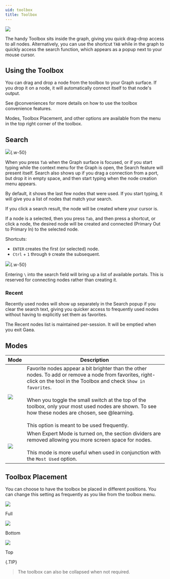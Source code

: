 ```yaml
---
uid: toolbox
title: Toolbox
---
```


<div class="row">
  <div class="col-lg-4">

![](/images/ui/toolbox-normal.png)

  </div>
  <div class="col-lg-8">

The handy Toolbox sits inside the graph, giving you quick drag-drop access to all nodes. Alternatively, you can use the shortcut `TAB` while in the graph to quickly access the search function, which appears as a popup next to your mouse cursor.

## Using the Toolbox

You can drag and drop a node from the toolbox to your Graph surface. If you drop it on a node, it will automatically connect itself to that node's output.

See @conveniences for more details on how to use the toolbox convenience features.

Modes, Toolbox Placement, and other options are available from the menu in the top right corner of the toolbox.

  </div>
</div>

## Search

![](/images/ui/search-nodes.png){.w-50}

When you press `Tab` when the Graph surface is focused, or if you start typing while the context menu for the Graph is open, the Search feature will present itself. Search also shows up if you drag a connection from a port, but drop it in empty space, and then start typing when the node creation menu appears.

By default, it shows the last few nodes that were used. If you start typing, it will give you a list of nodes that match your search.

If you click a search result, the node will be created where your cursor is.

If a node is a selected, then you press `Tab`, and then press a shortcut, or click a node, the desired node will be created and connected (Primary Out to Primary In) to the selected node.

Shortcuts:
- `ENTER` creates the first (or selected) node.
- `Ctrl` + `1` through `9` create the subsequent.

![](/images/ui/search-portals.png){.w-50}

Entering `\` into the search field will bring up a list of available portals. This is reserved for connecting nodes rather than creating it.

### Recent

Recently used nodes will show up separately in the Search popup if you clear the search text, giving you quicker access to frequently used nodes without having to explicitly set them as favorites.

The Recent nodes list is maintained per-session. It will be emptied when you exit Gaea.

## Modes

| Mode                                 | Description                                                                                                                                                                                                                                                                                                                                                                                       |
| ------------------------------------ | ------------------------------------------------------------------------------------------------------------------------------------------------------------------------------------------------------------------------------------------------------------------------------------------------------------------------------------------------------------------------------------------------- |
| ![](/images/ui/toolbox-mostused.png) | Favorite nodes appear a bit brighter than the other nodes. To add or remove a node from favorites, right-click on the tool in the Toolbox and check `Show in favorites`. <br> <br> When you toggle the small switch at the top of the toolbox, only your most used nodes are shown. To see how these nodes are chosen, see @learning. <br> <br> This option is meant to be used frequently. |
| ![](/images/ui/toolbox-expert.png)   | When Expert Mode is turned on, the section dividers are removed allowing you more screen space for nodes. <br> <br> This mode is more useful when used in conjunction with the `Most Used` option.                                                       |

## Toolbox Placement

You can choose to have the toolbox be placed in different positions. You can change this setting as frequently as you like from the toolbox menu.

<div class="row">
<div class="col-lg-4">

![](/images/ui/toolbox-placement-full.png)

Full

</div>
<div class="col-lg-4">

![](/images/ui/toolbox-placement-bottom.png)

Bottom

</div>
<div class="col-lg-4">

![](/images/ui/toolbox-placement-top.png)

Top

</div>
</div>

{.TIP}
> The toolbox can also be collapsed when not required.
